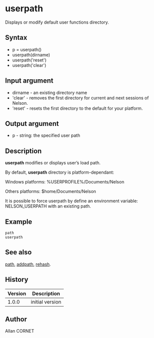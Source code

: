 

# userpath

Displays or modify default user functions directory.

## Syntax

- p = userpath()
- userpath(dirname)
- userpath('reset')
- userpath('clear')

## Input argument

 - dirname - an existing directory name
 - 'clear' - removes the first directory for current and next sessions of Nelson.
 - 'reset' - resets the first directory to the default for your platform.

## Output argument

 - p - string: the specified user path

## Description


  <p><b>userpath</b> modifies or displays user’s load path.</p>
  <p>By default, <b>userpath</b> directory is platform-dependant:</p>
  <p>Windows platforms: %USERPROFILE%/Documents/Nelson</p>
  <p>Others platforms: $home/Documents/Nelson</p>
  <p>It is possible to force userpath by define an environment variable: NELSON_USERPATH with an existing path.</p>


## Example

```Nelson
path
userpath
```

## See also

[path](path.md), [addpath](addpath.md), [rehash](rehash.md).
## History

|Version|Description|
|------|------|
|1.0.0|initial version|


## Author

Allan CORNET



